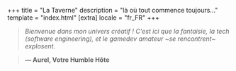 +++
title = "La Taverne"
description = "là où tout commence toujours..."
template = "index.html"
[extra]
locale = "fr_FR"
+++

> _Bienvenue dans mon univers créatif ! C'est ici que la fantaisie, la tech (software engineering), et le gamedev amateur ~se rencontrent~ explosent._

> **— Aurel, Votre Humble Hôte**
